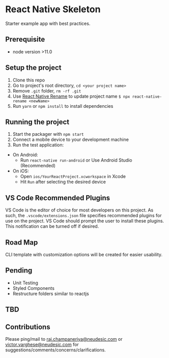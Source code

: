 # React Native Skeleton

Starter example app with best practices.

## Prerequisite

- node version >11.0

## Setup the project

1. Clone this repo
2. Go to project's root directory, `cd <your project name>`
3. Remove `.git` folder, `rm -rf .git`
4. Use [React Native Rename](https://github.com/junedomingo/react-native-rename) to update project name `$ npx react-native-rename <newName>`
5. Run `yarn` or `npm install` to install dependencies


## Running the project

1. Start the packager with `npm start`
2. Connect a mobile device to your development machine
3. Run the test application:

- On Android:
  - Run `react-native run-android` or Use Android Studio (Recommended)
- On iOS:
  - Open `ios/YourReactProject.xcworkspace` in Xcode
  - Hit `Run` after selecting the desired device



## VS Code Recommended Plugins

VS Code is the editor of choice for most developers on this project. As such, the `.vscode/extensions.json` file specifies recommended plugins for use on the project. VS Code should prompt the user to install these plugins. This notification can be turned off if desired.

## Road Map

CLI template with customization options will be created for easier usability.

## Pending

- Unit Testing
- Styled Components
- Restructure folders similar to reactjs


## TBD


## Contributions

Please ping/mail to raj.champaneriya@neudesic.com or victor.varghese@neudesic.com for suggestions/comments/concerns/clarifications.
